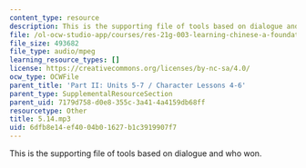 ```yaml
---
content_type: resource
description: This is the supporting file of tools based on dialogue and who won.
file: /ol-ocw-studio-app/courses/res-21g-003-learning-chinese-a-foundation-course-in-mandarin-spring-2011/6dfb8e14ef4004b01627b1c3919907f7_5.14.mp3
file_size: 493682
file_type: audio/mpeg
learning_resource_types: []
license: https://creativecommons.org/licenses/by-nc-sa/4.0/
ocw_type: OCWFile
parent_title: 'Part II: Units 5-7 / Character Lessons 4-6'
parent_type: SupplementalResourceSection
parent_uid: 7179d758-d0e8-355c-3a41-4a4159db68ff
resourcetype: Other
title: 5.14.mp3
uid: 6dfb8e14-ef40-04b0-1627-b1c3919907f7
---
```

This is the supporting file of tools based on dialogue and who won.